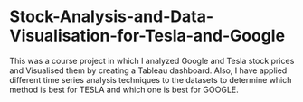 # Stock-Analysis-and-Data-Visualisation-for-Tesla-and-Google
This was a course project in which I analyzed Google and Tesla stock prices and Visualised them by creating a Tableau dashboard. Also, I have applied different time series analysis techniques to the datasets to determine which method is best for TESLA and which one is best for GOOGLE.
